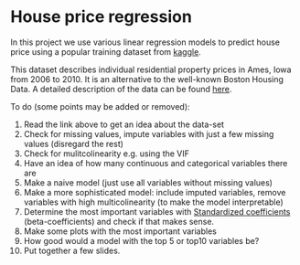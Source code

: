 # House price regression

In this project we use various linear regression models to predict house price using a popular training dataset from [kaggle](https://www.kaggle.com/c/house-prices-advanced-regression-techniques).

This dataset describes individual residential property prices in Ames, Iowa from 2006 to 2010. It is an alternative to the well-known Boston Housing Data. A detailed description of the data can be found [here](https://www.tandfonline.com/doi/abs/10.1080/10691898.2011.11889627?src=recsys&).

To do (some points may be added or removed):

1. Read the link above to get an idea about the data-set
2. Check for missing values, impute variables with just a few missing values (disregard the rest)
3. Check for mulitcolinearity e.g. using the VIF
4. Have an idea of how many continuous and categorical variables there are
5. Make a naive model (just use all variables without missing values)
6. Make a more sophisticated model: include imputed variables, remove variables with high multicolinearity (to make the model interpretable)
7. Determine the most important variables with [Standardized coefficients](https://en.wikipedia.org/wiki/Standardized_coefficient) (beta-coefficients) and check if that makes sense.
8. Make some plots with the most important variables
10. How good would a model with the top 5 or top10 variables be?
11. Put together a few slides.

